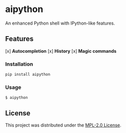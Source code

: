 # aipython

An enhanced Python shell with IPython-like features.

## Features

[x] **Autocompletion**
[x] **History**
[x] **Magic commands**

### Installation

```bash
pip install aipython
```

### Usage

```shell
$ aipython
```

## License

This project was distributed under the [MPL-2.0 License](LICENSE).
